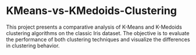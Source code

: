 # KMeans-vs-KMedoids-Clustering
This project presents a comparative analysis of K-Means and K-Medoids clustering algorithms on the classic Iris dataset. The objective is to evaluate the performance of both clustering techniques and visualize the differences in clustering behavior.
